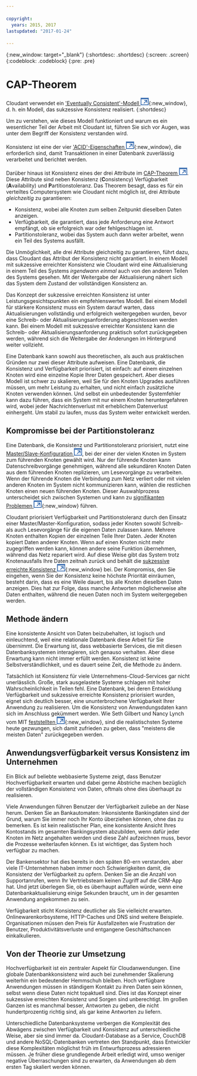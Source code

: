 ```yaml
---

copyright:
  years: 2015, 2017
lastupdated: "2017-01-24"

---
```


{:new_window: target="_blank"}
{:shortdesc: .shortdesc}
{:screen: .screen}
{:codeblock: .codeblock}
{:pre: .pre}

<!-- Acrolinx: 2017-01-24 -->

<div id="cap_theorem"></div>

<div id="consistency"></div>

# CAP-Theorem

Cloudant verwendet ein ['Eventually Consistent'-Modell ![Symbol für externen Link](../images/launch-glyph.svg "Symbol für externen Link")](http://en.wikipedia.org/wiki/Eventual_consistency){:new_window}, d. h. ein Modell, das sukzessive Konsistenz realisiert. {:shortdesc}

Um zu verstehen, wie dieses Modell funktioniert und warum
es ein wesentlicher Teil der Arbeit mit Cloudant ist, führen Sie sich vor Augen,
was unter dem Begriff der Konsistenz verstanden wird. 

Konsistenz ist eine der vier ['ACID'-Eigenschaften ![Symbol für externen Link](../images/launch-glyph.svg "Symbol für externen Link")](https://en.wikipedia.org/wiki/ACID){:new_window},
die erforderlich sind, damit Transaktionen in einer Datenbank zuverlässig verarbeitet und berichtet werden. 

Darüber hinaus ist Konsistenz eines der drei Attribute im
<a href="http://en.wikipedia.org/wiki/CAP_Theorem" target="_blank">CAP-Theorem <img src="../images/launch-glyph.svg" alt="Symbol für externen Link" title="Symbol für externen Link"></a>.
Diese Attribute sind neben Konsistenz (**C**onsistency) Verfügbarkeit (**A**vailability) und **P**artitionstoleranz.
Das Theorem besagt, dass es für ein verteiltes Computersystem wie Cloudant nicht möglich ist, drei Attribute _gleichzeitig_ zu garantieren:

-   Konsistenz, wobei alle Knoten zum selben Zeitpunkt dieselben Daten anzeigen. 
-   Verfügbarkeit, die garantiert, dass jede Anforderung eine Antwort empfängt, ob sie erfolgreich war oder fehlgeschlagen ist. 
-   Partitionstoleranz, wobei das System auch dann weiter arbeitet, wenn ein Teil des Systems ausfällt. 

Die Unmöglichkeit, alle drei Attribute gleichzeitig zu garantieren,
führt dazu, dass Cloudant das Attribut der Konsistenz nicht garantiert.
In einem Modell mit sukzessive erreichter Konsistenz wie Cloudant wird eine Aktualisierung in einem Teil des Systems
_irgendwann einmal_ auch von den anderen Teilen des Systems gesehen.
Mit der Weitergabe der Aktualisierung nähert sich das System dem Zustand der vollständigen Konsistenz an. 

Das Konzept der sukzessive erreichten Konsistenz ist unter Leistungsgesichtspunkten ein empfehlenswertes Modell.
Bei einem Modell für stärkere Konsistenz muss ein System darauf warten, dass
Aktualisierungen vollständig und erfolgreich weitergegeben wurden, bevor
eine Schreib- oder Aktualisierungsanforderung abgeschlossen werden kann.
Bei einem Modell mit sukzessive erreichter Konsistenz kann die Schreib-
oder Aktualisierungsanforderung praktisch sofort zurückgegeben werden, während
sich die Weitergabe der Änderungen im Hintergrund weiter vollzieht. 

Eine Datenbank kann sowohl aus theoretischen, als auch aus praktischen Gründen nur zwei dieser Attribute aufweisen.
Eine Datenbank, die Konsistenz und Verfügbarkeit priorisiert, ist einfach:
auf einem einzelnen Knoten wird eine einzelne Kopie Ihrer Daten gespeichert.
Aber dieses Modell ist schwer zu skalieren, weil Sie für den Knoten Upgrades ausführen müssen, um mehr Leistung zu erhalten, und nicht einfach zusätzliche Knoten verwenden können. Und selbst ein
unbedeutender Systemfehler kann dazu führen, dass ein System mit nur einem Knoten heruntergefahren wird,
wobei jeder Nachrichtenverlust mit erheblichem Datenverlust einhergeht.
Um stabil zu laufen, muss das System weiter entwickelt werden. 

## Kompromisse bei der Partitionstoleranz

Eine Datenbank, die Konsistenz und Partitionstoleranz priorisiert, nutzt eine
<a href="http://en.wikipedia.org/wiki/Master/slave_(technology)" target="_blank">Master/Slave-Konfiguration <img src="../images/launch-glyph.svg" alt="Symbol für externen Link" title="Symbol für externen Link"></a>,
bei der einer der vielen Knoten im System zum führenden Knoten gewählt wird.
Nur der führende Knoten kann Datenschreibvorgänge genehmigen,
während alle sekundären Knoten Daten aus dem führenden Knoten replizieren, um Lesevorgänge zu verarbeiten.
Wenn der führende Knoten die Verbindung zum Netz verliert
oder mit vielen anderen Knoten im System nicht kommunizieren kann,
wählen die restlichen Knoten einen neuen führenden Knoten.
Dieser Auswahlprozess unterscheidet sich zwischen Systemen und
kann zu [signifikanten Problemen ![Symbol für externen Link](../images/launch-glyph.svg "Symbol für externen Link")](http://aphyr.com/posts/284-call-me-maybe-mongodb){:new_window} führen.

Cloudant priorisiert Verfügbarkeit und Partitionstoleranz durch den Einsatz einer Master/Master-Konfiguration,
sodass jeder Knoten sowohl Schreib- als auch Lesevorgänge für die eigenen Daten zulassen kann.
Mehrere Knoten enthalten Kopien der einzelnen Teile Ihrer Daten.
Jeder Knoten kopiert Daten anderer Knoten.
Wenn auf einen Knoten nicht mehr zugegriffen werden kann, können andere seine Funktion
übernehmen, während das Netz repariert wird.
Auf diese Weise gibt das System trotz Knotenausfalls Ihre Daten zeitnah zurück und behält die [sukzessive erreichte Konsistenz ![Symbol für externen Link](../images/launch-glyph.svg "Symbol für externen Link")](http://en.wikipedia.org/wiki/Eventual_consistency){:new_window} bei.
Der Kompromiss, den Sie eingehen, wenn Sie der Konsistenz keine höchste Priorität einräumen, besteht darin, dass es eine Weile dauert, bis alle Knoten dieselben Daten anzeigen.
Dies hat zur Folge, dass manche Antworten möglicherweise alte Daten enthalten, während die neuen Daten noch im System weitergegeben werden. 

## Methode ändern

Eine konsistente Ansicht von Daten beizubehalten, ist logisch und einleuchtend, weil eine relationale Datenbank diese Arbeit für Sie übernimmt.
Die Erwartung ist, dass webbasierte Services, die mit diesen Datenbanksystemen interagieren, sich genauso verhalten.
Aber diese Erwartung kann nicht immer erfüllt werden.
Konsistenz ist keine Selbstverständlichkeit, und es dauert seine Zeit, die Methode zu ändern. 

Tatsächlich ist Konsistenz für viele Unternehmens-Cloud-Services gar nicht unerlässlich.
Große, stark ausgelastete Systeme schlagen mit hoher Wahrscheinlichkeit in Teilen fehl.
Eine Datenbank, bei deren Entwicklung Verfügbarkeit und sukzessive erreichte Konsistenz priorisiert wurden,
eignet sich deutlich besser, eine ununterbrochene Verfügbarkeit Ihrer Anwendung zu realisieren.
Um die Konsistenz von Anwendungsdaten kann sich im Anschluss gekümmert werden.
Wie Seth Gilbert und Nancy Lynch vom MIT
[feststellten ![Symbol für externen Link](../images/launch-glyph.svg "Symbol für externen Link")](http://www.glassbeam.com/sites/all/themes/glassbeam/images/blog/10.1.1.67.6951.pdf){:new_window},
sind die realistischsten Systeme heute gezwungen, sich damit zufrieden zu geben, dass "meistens die meisten Daten" zurückgegeben werden. 

## Anwendungsverfügbarkeit versus Konsistenz im Unternehmen

Ein Blick auf beliebte webbasierte Systeme zeigt, dass Benutzer Hochverfügbarkeit erwarten
und dabei gerne Abstriche machen bezüglich der vollständigen Konsistenz von Daten, oftmals ohne
dies überhaupt zu realisieren. 

Viele Anwendungen führen Benutzer der Verfügbarkeit zuliebe an der Nase herum.
Denken Sie an Bankautomaten:
Inkonsistente Bankingdaten sind der Grund, warum Sie immer noch Ihr Konto überziehen können, ohne das zu bemerken.
Es ist kein realistischer Plan, eine konsistente Ansicht Ihres Kontostands im gesamten Bankingsystem abzubilden,
wenn dafür jeder Knoten im Netz angehalten werden und diese Zahl aufzeichnen muss, bevor die Prozesse weiterlaufen können.
Es ist wichtiger, das System hoch verfügbar zu machen.

Der Bankensektor hat dies bereits in den späten 80-ern verstanden,
aber viele IT-Unternehmen haben immer noch Schwierigkeiten damit, die Konsistenz der Verfügbarkeit zu opfern.
Denken Sie an die Anzahl von Supportanrufen, wenn Ihr Vertriebsteam keinen Zugriff auf die CRM-App hat.
Und jetzt überlegen Sie, ob es überhaupt auffallen würde, wenn eine Datenbankaktualisierung einige Sekunden braucht, um in der gesamten Anwendung angekommen zu sein. 

Verfügbarkeit sticht Konsistenz deutlicher als Sie vielleicht erwarten.
Onlinewarenkorbsysteme,
HTTP-Caches und DNS sind weitere Beispiele.
Organisationen müssen den Preis für Ausfallzeiten wie Frustration der Benutzer, Produktivitätsverluste und entgangene Geschäftschancen einkalkulieren. 

## Von der Theorie zur Umsetzung

Hochverfügbarkeit ist ein zentraler Aspekt für Cloudanwendungen.
Eine globale Datenbankkonsistenz wird auch bei zunehmender Skalierung weiterhin ein bedeutender Hemmschuh bleiben.
Hoch verfügbare Anwendungen müssen in ständigem Kontakt zu ihren Daten sein können, selbst wenn diese Daten nicht topaktuell sind.
Dies ist das Konzept einer sukzessive erreichten Konsistenz und Sorgen sind unberechtigt.
Im großen Ganzen ist es manchmal besser, Antworten zu geben, die nicht hundertprozentig richtig sind, als gar keine Antworten zu liefern. 

Unterschiedliche Datenbanksysteme verbergen die Komplexität des Abwägens zwischen Verfügbarkeit und Konsistenz auf unterschiedliche Weise, aber sie sind immer da. Cloudant-Database as a Service,
CouchDB und andere NoSQL-Datenbanken vertreten den Standpunkt, dass Entwickler diese Komplexitäten möglichst früh im Entwurfsprozess adressieren müssen.
Je früher diese grundlegende Arbeit erledigt wird, umso weniger negative Überraschungen sind zu erwarten, da Anwendungen ab dem ersten Tag skaliert werden können. 
